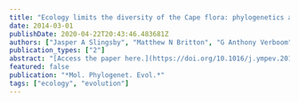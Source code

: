 ```yaml
---
title: "Ecology limits the diversity of the Cape flora: phylogenetics and diversification of the genus Tetraria"
date: 2014-03-01
publishDate: 2020-04-22T20:43:46.483681Z
authors: ["Jasper A Slingsby", "Matthew N Britton", "G Anthony Verboom"]
publication_types: ["2"]
abstract: "[Access the paper here.](https://doi.org/10.1016/j.ympev.2013.11.017) Understanding the ecology and evolution of the hyper-diverse Cape flora is dependent on developing an understanding of its component parts, best epitomized by the Cape floral clades that have diversified and are largely endemic to the region. Here we employ a new dated phylogenetic hypothesis for the sedge genus Tetraria, one of the smaller Cape floral clades, to develop an understanding of timing and rates of diversification in the group. Specifically, we test whether diversification in Tetraria slowed as the number of extant lineages increased, suggesting that available ecological niche space has become increasingly saturated through time. The radiation of Tetraria began approximately 18million years ago, concordant with that of many other Cape clades. Diversification rates in the genus showed no drastic shifts in response to major environmental changes, but declined as lineage diversity accumulated, indicative of ecological limitation on speciation rates. This allows the development of heuristic predictions about the composition of Tetraria assemblages at various spatial scales, and suggests that closely related species should either be ecologically differentiated or have non-overlapping geographic distributions. The question of whether ecological limitation of diversity is a common phenomenon in other Cape lineages has important implications for our understanding of the evolution and ecology of the contemporary Cape flora as a whole."
featured: false
publication: "*Mol. Phylogenet. Evol.*"
tags: ["ecology", "evolution"]
---
```


